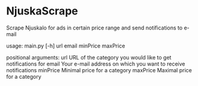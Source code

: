 # NjuskaScrape

Scrape Njuskalo for ads in certain price range and send notifications to e-mail

usage: main.py [-h] url email minPrice maxPrice

positional arguments:
  url         URL of the category you would like to get notifications for
  email       Your e-mail address on which you want to receive notifications
  minPrice    Minimal price for a category
  maxPrice    Maximal price for a category
